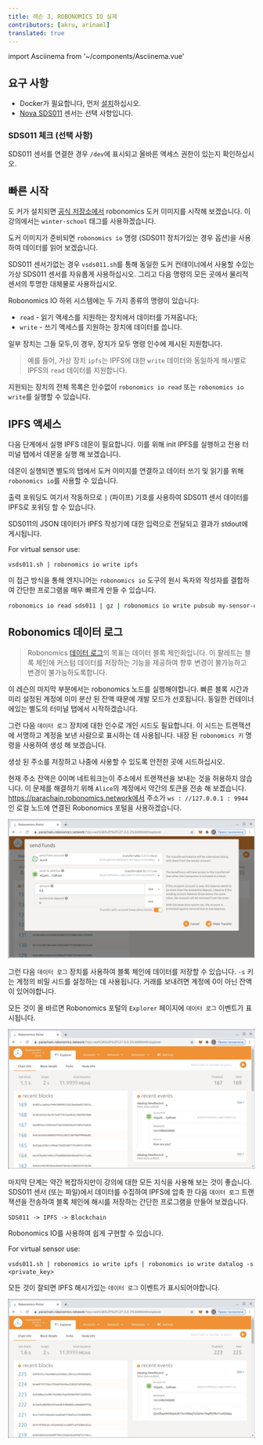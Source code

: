 ```yaml
---
title: 레슨 3, ROBONOMICS IO 실제
contributors: [akru, arinaml]
translated: true
---
```

import Asciinema from '~/components/Asciinema.vue'

## 요구 사항

* Docker가 필요합니다, 먼저 [설치](https://docs.docker.com/engine/install/)하십시오.
* [Nova SDS011](https://aqicn.org/sensor/sds011) 센서는 선택 사항입니다.

### SDS011 체크 (선택 사항)

SDS011 센서를 연결한 경우 `/dev`에 표시되고 올바른 액세스 권한이 있는지 확인하십시오.

<Asciinema vid="WCFcx8C6M8e52UKDNei1xZloU"/>

## 빠른 시작

도 커가 설치되면 [공식 저장소에서](https://hub.docker.com/r/robonomics/robonomics) robonomics 도커 이미지를 시작해 보겠습니다. 이 강의에서는 `winter-school` 태그를 사용하겠습니다.

<Asciinema vid="wM43jozIVfcRmt52ENrJ6yPlH"/>

도커 이미지가 준비되면 `robonomics io` 명령 (SDS011 장치가있는 경우 옵션)을 사용하여 데이터를 읽어 보겠습니다.

<Asciinema vid="iztt22tKGaV8wq3cMXY1oUEYv"/>

SDS011 센서가없는 경우 `vsds011.sh`를 통해 동일한 도커 컨테이너에서 사용할 수있는 가상 SDS011 센서를 자유롭게 사용하십시오. 그리고 다음 명령의 모든 곳에서 물리적 센서의 투명한 대체물로 사용하십시오.

<Asciinema vid="GCkSiJBA1DgpLAAHiMhIOSpgG"/>

Robonomics IO 하위 시스템에는 두 가지 종류의 명령이 있습니다:

* `read` - 읽기 액세스를 지원하는 장치에서 데이터를 가져옵니다;
* `write` - 쓰기 액세스를 지원하는 장치에 데이터를 씁니다.

일부 장치는 그들 모두,이 경우, 장치가 모두 명령 인수에 제시된 지원합니다.

> 예를 들어, 가상 장치 `ipfs`는 IPFS에 대한  `write` 데이터와 동일하게 해시별로 IPFS의 `read` 데이터를 지원합니다.

지원되는 장치의 전체 목록은 인수없이 `robonomics io read` 또는 `robonomics io write`를 실행할 수 있습니다.

## IPFS 액세스

다음 단계에서 실행 IPFS 데몬이 필요합니다. 이를 위해 init IPFS를 실행하고 전용 터미널 탭에서 데몬을 실행 해 보겠습니다.

<Asciinema vid="ir6ziXSBUDrRltTmNxg7sdXVY"/>

데몬이 실행되면 별도의 탭에서 도커 이미지를 연결하고 데이터 쓰기 및 읽기를 위해 `robonomics io`를 사용할 수 있습니다.

<Asciinema vid="ZtwcmpB9Lhum2Sc221QmNwHG4"/>

출력 포워딩도 여기서 작동하므로 `|` (파이프) 기호를 사용하여 SDS011 센서 데이터를 IPFS로 포워딩 할 수 있습니다. 

<Asciinema vid="XS0QESWG7f8ELsQe1bGQllb9O"/>

SDS011의 JSON 데이터가 IPFS 작성기에 대한 입력으로 전달되고 결과가 stdout에 게시됩니다.

For virtual sensor use:
```
vsds011.sh | robonomics io write ipfs
```

이 접근 방식을 통해 엔지니어는 `robonomics io` 도구의 원시 독자와 작성자를 결합하여 간단한 프로그램을 매우 빠르게 만들 수 있습니다.

```bash
robonomics io read sds011 | gz | robonomics io write pubsub my-sensor-data
```

## Robonomics 데이터 로그

> Robonomics [데이터 로그](https://crates.robonomics.network/robonomics_protocol/datalog/index.html)의 목표는 데이터 블록 체인화입니다. 이 팔레트는 블록 체인에 커스텀 데이터를 저장하는 기능을 제공하여 향후 변경이 불가능하고 변경이 불가능하도록합니다.

이 레슨의 마지막 부분에서는 robonomics 노드를 실행해야합니다. 빠른 블록 시간과 미리 설정된 계정에 이미 분산 된 잔액 때문에 개발 모드가 선호됩니다. 동일한 컨테이너에있는 별도의 터미널 탭에서 시작하겠습니다.

<Asciinema vid="QnN9l0sdaZZOyK9ah0DntvCXt"/>

그런 다음 `데이터 로그` 장치에 대한 인수로 개인 시드도 필요합니다. 이 시드는 트랜잭션에 서명하고 계정을 보낸 사람으로 표시하는 데 사용됩니다. 내장 된 `robonomics 키` 명령을 사용하여 생성 해 보겠습니다. 

<Asciinema vid="4Cdfl9F0GgjNWv1c1ZcTBBktF"/>

생성 된 주소를 저장하고 나중에 사용할 수 있도록 안전한 곳에 시드하십시오.

현재 주소 잔액은 0이며 네트워크는이 주소에서 트랜잭션을 보내는 것을 허용하지 않습니다. 이 문제를 해결하기 위해 `Alice`의 계정에서 약간의 토큰을 전송 해 보겠습니다. https://parachain.robonomics.network에서 주소가 `ws : //127.0.0.1 : 9944` 인 로컬 노드에 연결된 Robonomics 포털을 사용하겠습니다. 

![포털 전송](../images/ws_lesson3/tran.jpg)

그런 다음 `데이터 로그` 장치를 사용하여 블록 체인에 데이터를 저장할 수 있습니다. `-s` 키는 계정의 비밀 시드를 설정하는 데 사용됩니다. 거래를 보내려면 계정에 0이 아닌 잔액이 있어야합니다.

<Asciinema vid="FzERH9TmFB8oRuas8ZU202Pv8"/>

모든 것이 올 바르면 Robonomics 포털의 `Explorer` 페이지에 `데이터 로그` 이벤트가 표시됩니다. 

![포털 데이터 로그](../images/ws_lesson3/datalog.jpg)

마지막 단계는 약간 복잡하지만이 강의에 대한 모든 지식을 사용해 보는 것이 좋습니다. SDS011 센서 (또는 파일)에서 데이터를 수집하여 IPFS에 압축 한 다음 `데이터 로그` 트랜잭션을 전송하여 블록 체인에 해시를 저장하는 간단한 프로그램을 만들어 보겠습니다.

```
SDS011 -> IPFS -> Blockchain
```

Robonomics IO를 사용하여 쉽게 구현할 수 있습니다.

<Asciinema vid="MTpiawGo8DKEn081OozbYb5mU"/>

For virtual sensor use:
```
vsds011.sh | robonomics io write ipfs | robonomics io write datalog -s <private_key>
```


모든 것이 잘되면 IPFS 해시가있는 `데이터 로그` 이벤트가 표시되어야합니다.

![portal datalog complex](../images/ws_lesson3/datalog_complex.jpg)
